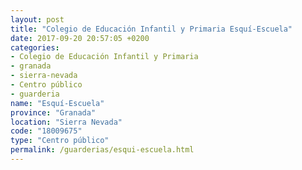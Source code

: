 ```yaml
---
layout: post
title: "Colegio de Educación Infantil y Primaria Esquí-Escuela"
date: 2017-09-20 20:57:05 +0200
categories:
- Colegio de Educación Infantil y Primaria
- granada
- sierra-nevada
- Centro público
- guarderia
name: "Esquí-Escuela"
province: "Granada"
location: "Sierra Nevada"
code: "18009675"
type: "Centro público"
permalink: /guarderias/esqui-escuela.html
---
```

